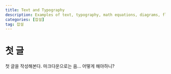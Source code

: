 ```yaml
---
title: Text and Typography
description: Examples of text, typography, math equations, diagrams, flowcharts, pictures, videos, and more.
categories: [잡설]
tag: 잡설
---
```

# 첫 글
첫 글을 작성해본다.
마크다운으로는 음... 어떻게 해야하니?
